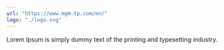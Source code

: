 ```yaml
---
url: "https://www.mgm-tp.com/en/"
logo: "./logo.svg"
---
```


Lorem Ipsum is simply dummy text of the printing and typesetting industry.